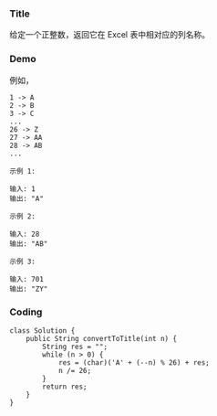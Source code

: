 ### Title
给定一个正整数，返回它在 Excel 表中相对应的列名称。

### Demo
例如，

    1 -> A
    2 -> B
    3 -> C
    ...
    26 -> Z
    27 -> AA
    28 -> AB 
    ...
```    
示例 1:

输入: 1
输出: "A"
```
```
示例 2:

输入: 28
输出: "AB"
```
```
示例 3:

输入: 701
输出: "ZY"
```

### Coding

```
class Solution {
    public String convertToTitle(int n) {
        String res = "";
        while (n > 0) {
            res = (char)('A' + (--n) % 26) + res;
            n /= 26;
        }
        return res;
    }
}
```